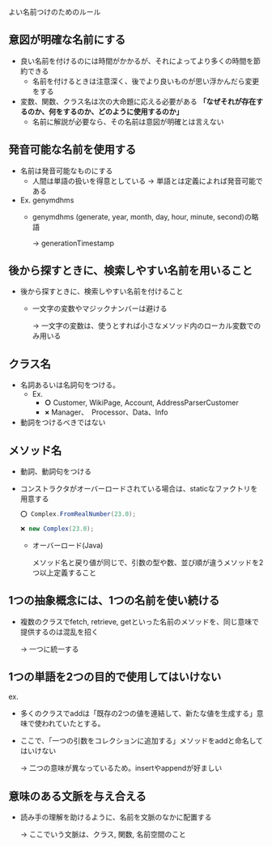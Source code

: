よい名前つけのためのルール

## 意図が明確な名前にする

- 良い名前を付けるのには時間がかかるが、それによってより多くの時間を節約できる
    - 名前を付けるときは注意深く、後でより良いものが思い浮かんだら変更をする
- 変数、関数、クラス名は次の大命題に応える必要がある
**「なぜそれが存在するのか、何をするのか、どのように使用するのか」**
    - 名前に解説が必要なら、その名前は意図が明確とは言えない

## 発音可能な名前を使用する

- 名前は発音可能なものにする
    - 人間は単語の扱いを得意としている → 単語とは定義によれば発音可能である
- Ex. genymdhms
    - genymdhms (generate, year, month, day, hour, minute, second)の略語
        
         → generationTimestamp
        

## 後から探すときに、検索しやすい名前を用いること

- 後から探すときに、検索しやすい名前を付けること
    - 一文字の変数やマジックナンバーは避ける
        
        → 一文字の変数は、使うとすれば小さなメソッド内のローカル変数でのみ用いる
        

## クラス名

- 名詞あるいは名詞句をつける。
    - Ex.
        - **○** Customer, WikiPage, Account, AddressParserCustomer
        - **×**  Manager、　Processor、Data、Info
- 動詞をつけるべきではない

## メソッド名

- 動詞、動詞句をつける
- コンストラクタがオーバーロードされている場合は、staticなファクトリを用意する
    
    ```java
    ⭕️ Complex.FromRealNumber(23.0);
    
    ❌ new Complex(23.0);
    ```
    
    - オーバーロード(Java)
        
        メソッド名と戻り値が同じで、引数の型や数、並び順が違うメソッドを2つ以上定義すること
        

## 1つの抽象概念には、1つの名前を使い続ける

- 複数のクラスでfetch, retrieve, getといった名前のメソッドを、同じ意味で提供するのは混乱を招く
    
    → 一つに統一する
    

## 1つの単語を2つの目的で使用してはいけない

ex. 

- 多くのクラスでaddは「既存の2つの値を連結して、新たな値を生成する」意味で使われていたとする。
- ここで、「一つの引数をコレクションに追加する」メソッドをaddと命名してはいけない
    
    → 二つの意味が異なっているため。insertやappendが好ましい
    

## 意味のある文脈を与え合える

- 読み手の理解を助けるように、名前を文脈のなかに配置する
    
    → ここでいう文脈は、クラス, 関数, 名前空間のこと